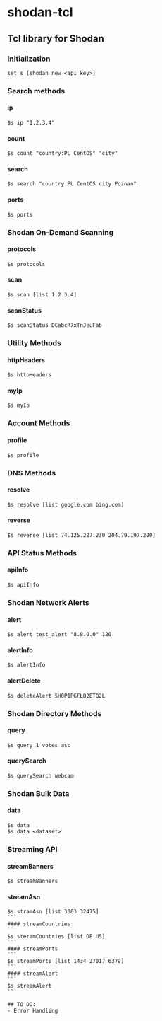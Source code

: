 # shodan-tcl
## Tcl library for Shodan

### Initialization
```
set s [shodan new <api_key>]
```

### Search methods
#### ip
```
$s ip "1.2.3.4"
```

#### count
```
$s count "country:PL CentOS" "city"
```
#### search
```
$s search "country:PL CentOS city:Poznan"
```
#### ports
```
$s ports
```

### Shodan On-Demand Scanning
#### protocols
```
$s protocols
```
#### scan
```
$s scan [list 1.2.3.4]
```
#### scanStatus
```
$s scanStatus DCabcR7xTnJeuFab
```
### Utility Methods
#### httpHeaders
```
$s httpHeaders

```
#### myIp
```
$s myIp
```

### Account Methods
#### profile
```
$s profile
```

### DNS Methods
#### resolve
```
$s resolve [list google.com bing.com]
```
#### reverse
```
$s reverse [list 74.125.227.230 204.79.197.200]
```

### API Status Methods
#### apiInfo
```
$s apiInfo
```

### Shodan Network Alerts
#### alert
```
$s alert test_alert "8.8.0.0" 120
```
#### alertInfo
```
$s alertInfo
```
#### alertDelete
```
$s deleteAlert 5H0P1PGFLO2ETQ2L
```
### Shodan Directory Methods
#### query
```
$s query 1 votes asc
```
#### querySearch
```
$s querySearch webcam
```

### Shodan Bulk Data
#### data
```
$s data
$s data <dataset>
```
### Streaming API
#### streamBanners
```
$s streamBanners
```
#### streamAsn
````
$s stramAsn [list 3303 32475]
```
#### streamCountries
```
$s steramCountries [list DE US]
```
#### streamPorts
```
$s streamPorts [list 1434 27017 6379]
```
#### streamAlert
```
$s streamAlert
```

## TO DO:
- Error Handling
